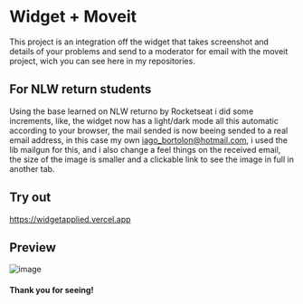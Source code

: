 # Widget + Moveit
This project is an integration off the widget that takes screenshot and details
of your problems and send to a moderator for email with the moveit project, wich
you can see here in my repositories.

## For NLW return students
Using the base learned on NLW returno by Rocketseat i did some increments, like,
the widget now has a light/dark mode all this automatic according to your browser,
the mail sended is now beeing sended to a real email address, in this case my own
iago_bortolon@hotmail.com, i used the lib mailgun for this, and i also change
a feel things on the received email, the size of the image is smaller and a 
clickable link to see the image in full in another tab.


## Try out
https://widgetapplied.vercel.app

## Preview
![image](https://user-images.githubusercontent.com/61669995/167474573-2d47a3b1-a64e-4a1c-918c-4eb0150f0b3c.png)


#### Thank you for seeing!